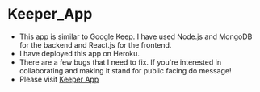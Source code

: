 # Keeper_App

- This app is similar to Google Keep. I have used Node.js and MongoDB for the backend and React.js for the frontend.
- I have deployed this app on Heroku.
- There are a few bugs that I need to fix. If you're interested in collaborating and making it stand for public facing do message!
- Please visit <a href="https://vast-island-80685.herokuapp.com/"> Keeper App </a>
